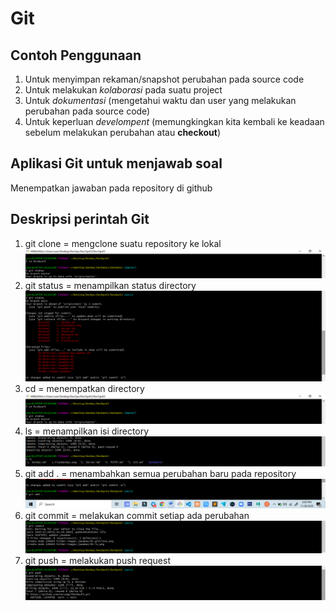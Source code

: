 # Git

## Contoh Penggunaan 
1. Untuk menyimpan rekaman/snapshot perubahan pada source code
2. Untuk melakukan *kolaborasi* pada suatu project
3. Untuk *dokumentasi* (mengetahui waktu dan user yang melakukan perubahan pada source code)
4. Untuk keperluan *develompent* (memungkingkan kita kembali ke keadaan sebelum melakukan perubahan atau **checkout**)

## Aplikasi Git untuk menjawab soal
Menempatkan jawaban pada repository di github 

## Deskripsi perintah Git
1. git clone = mengclone suatu repository ke lokal
   ![git clone](https://github.com/kerjagw/DevOpsK3/blob/main/Folder-images-jawaban/05-cd.png)
2. git status = menampilkan status directory
   ![git status](https://github.com/kerjagw/DevOpsK3/blob/main/Folder-images-jawaban/05-gitstatus.png)
3. cd = menempatkan directory 
   ![cd](https://github.com/kerjagw/DevOpsK3/blob/main/Folder-images-jawaban/05-cd.png)
4. ls = menampilkan isi directory
   ![ls](https://github.com/kerjagw/DevOpsK3/blob/main/Folder-images-jawaban/05-ls.png)
5. git add . = menambahkan semua perubahan baru pada repository
   ![git add](https://github.com/kerjagw/DevOpsK3/blob/main/Folder-images-jawaban/05-gitadd.png)
6. git commit = melakukan commit setiap ada perubahan
   ![git commit](https://github.com/kerjagw/DevOpsK3/blob/main/Folder-images-jawaban/05-gitcommit.png)
7. git push = melakukan push request
   ![git push](https://github.com/kerjagw/DevOpsK3/blob/main/Folder-images-jawaban/05-gitpush.png)